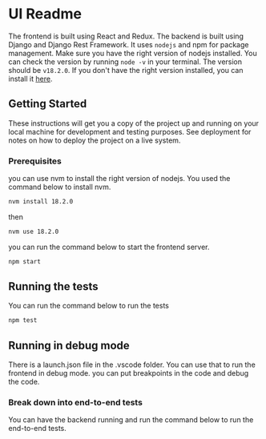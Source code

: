 # UI Readme

The frontend is built using React and Redux. The backend is built using Django and Django Rest Framework. It uses `nodejs` and npm for package management. Make sure you have the right version of nodejs installed. You can check the version by running `node -v` in your terminal. The version should be `v18.2.0`. If you don't have the right version installed, you can install it [here](https://nodejs.org/en/download/).

## Getting Started

These instructions will get you a copy of the project up and running on your local machine for development and testing purposes. See deployment for notes on how to deploy the project on a live system.

### Prerequisites

you can use nvm to install the right version of nodejs. You used the command below to install nvm.

```bash
nvm install 18.2.0
```

then

```bash
nvm use 18.2.0
```

you can run the command below to start the frontend server.

```bash
npm start
```

## Running the tests

You can run the command below to run the tests

```bash
npm test
```

## Running in debug mode

There is a launch.json file in the .vscode folder. You can use that to run the frontend in debug mode. you can put breakpoints in the code and debug the code.

### Break down into end-to-end tests

You can have the backend running and run the command below to run the end-to-end tests.

<!-- TODO: explain futher -->
